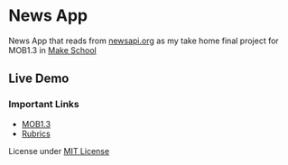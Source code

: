 # News App
News App that reads from [newsapi.org](newsapi.org) as my take home final project for MOB1.3 in [Make School](makeschool.com)

## Live Demo


### Important Links
- [MOB1.3](https://github.com/Make-School-Courses/MOB-1.3-Dynamic-iOS-Apps)
- [Rubrics](https://github.com/Make-School-Courses/MOB-1.3-Dynamic-iOS-Apps/blob/master/Projects/FinalProject.md)

License under [MIT License](LICENSE)
